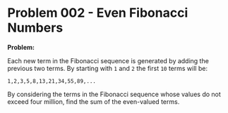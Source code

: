 # Problem 002 - Even Fibonacci Numbers

**Problem:**

Each new term in the Fibonacci sequence is generated by adding the previous two terms. By starting with `1` and `2` the first `10` terms will be:

  `
  1,2,3,5,8,13,21,34,55,89,...
  `

By considering the terms in the Fibonacci sequence whose values do not exceed four million, find the sum of the even-valued terms.
